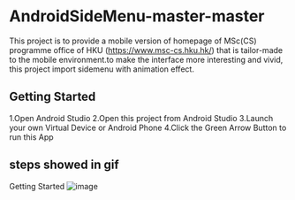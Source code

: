 
# AndroidSideMenu-master-master

This project is to provide a mobile version of homepage of MSc(CS) programme office  of HKU (https://www.msc-cs.hku.hk/) that is tailor-made to the mobile environment.to make the interface more interesting and vivid, this project import sidemenu with animation effect.

## Getting Started
1.Open Android Studio
2.Open this project from Android Studio
3.Launch your own Virtual Device or Android Phone
4.Click the Green Arrow Button to run this App

## steps showed in gif
Getting Started
![image](ttt/steps.gif)
